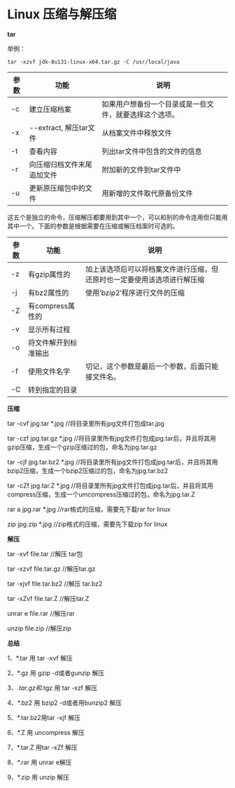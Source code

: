 # Linux 压缩与解压缩

**tar**

举例：

```
tar -xzvf jdk-8u131-linux-x64.tar.gz -C /usr/local/java
```

| 参数 | 功能                       | 说明                                                   |
| ---- | -------------------------- | ------------------------------------------------------ |
| -c   | 建立压缩档案               | 如果用户想备份一个目录或是一些文件，就要选择这个选项。 |
| -x   | --extract, 解压tar文件     | 从档案文件中释放文件                                   |
| -t   | 查看内容                   | 列出tar文件中包含的文件的信息                          |
| -r   | 向压缩归档文件末尾追加文件 | 附加新的文件到tar文件中                                |
| -u   | 更新原压缩包中的文件       | 用新增的文件取代原备份文件                             |

这五个是独立的命令，压缩解压都要用到其中一个，可以和别的命令连用但只能用其中一个。下面的参数是根据需要在压缩或解压档案时可选的。

| 参数 | 功能                 | 说明                                                         |
| ---- | -------------------- | ------------------------------------------------------------ |
| -z   | 有gzip属性的         | 加上该选项后可以将档案文件进行压缩，但还原时也一定要使用该选项进行解压缩 |
| -j   | 有bz2属性的          | 使用‘bzip2’程序进行文件的压缩                                |
| -Z   | 有compress属性的     |                                                              |
| -v   | 显示所有过程         |                                                              |
| -o   | 将文件解开到标准输出 |                                                              |
| -f   | 使用文件名字         | 切记，这个参数是最后一个参数，后面只能接文件名。             |
| -C   | 转到指定的目录       |                                                              |

**压缩**

tar -cvf jpg.tar *.jpg //将目录里所有jpg文件打包成tar.jpg 

tar -czf jpg.tar.gz *.jpg   //将目录里所有jpg文件打包成jpg.tar后，并且将其用gzip压缩，生成一个gzip压缩过的包，命名为jpg.tar.gz

 tar -cjf jpg.tar.bz2 *.jpg //将目录里所有jpg文件打包成jpg.tar后，并且将其用bzip2压缩，生成一个bzip2压缩过的包，命名为jpg.tar.bz2

tar -cZf jpg.tar.Z *.jpg   //将目录里所有jpg文件打包成jpg.tar后，并且将其用compress压缩，生成一个umcompress压缩过的包，命名为jpg.tar.Z

rar a jpg.rar *.jpg //rar格式的压缩，需要先下载rar for linux

zip jpg.zip *.jpg //zip格式的压缩，需要先下载zip for linux

**解压**

tar -xvf file.tar //解压 tar包

tar -xzvf file.tar.gz //解压tar.gz

tar -xjvf file.tar.bz2   //解压 tar.bz2

tar -xZvf file.tar.Z   //解压tar.Z

unrar e file.rar //解压rar

unzip file.zip //解压zip

**总结**

1、*.tar 用 tar -xvf 解压

2、*.gz 用 gzip -d或者gunzip 解压

3、*.tar.gz和*.tgz 用 tar -xzf 解压

4、*.bz2 用 bzip2 -d或者用bunzip2 解压

5、*.tar.bz2用tar -xjf 解压

6、*.Z 用 uncompress 解压

7、*.tar.Z 用tar -xZf 解压

8、*.rar 用 unrar e解压

9、*.zip 用 unzip 解压